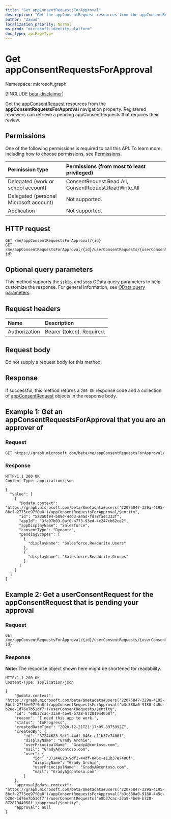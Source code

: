 ```yaml
---
title: "Get appConsentRequestsForApproval"
description: "Get the appConsentRequest resources from the appConsentRequestsForApproval navigation property."
author: "Zawad"
localization_priority: Normal
ms.prod: "microsoft-identity-platform"
doc_type: apiPageType
---
```


# Get appConsentRequestsForApproval
Namespace: microsoft.graph

[!INCLUDE [beta-disclaimer](../../includes/beta-disclaimer.md)]

Get the [appConsentRequest](../resources/appconsentrequest.md) resources from the **appConsentRequestsForApproval** navigation property. Registered reviewers can retrieve a pending appConsentRequests that requires their review. 

## Permissions
One of the following permissions is required to call this API. To learn more, including how to choose permissions, see [Permissions](/graph/permissions-reference).

|Permission type|Permissions (from most to least privileged)|
|:---|:---|
|Delegated (work or school account)|ConsentRequest.Read.All, ConsentRequest.ReadWrite.All |
|Delegated (personal Microsoft account)|Not supported. |
|Application|Not supported. |

## HTTP request

<!-- {
  "blockType": "ignored"
}
-->
``` http
GET /me/appConsentRequestsForApproval/{id}
GET /me/appConsentRequestsForApproval/{id}/userConsentRequests/{userConsentRequest-id}
```

## Optional query parameters
This method supports the `$skip`, and `$top` OData query parameters to help customize the response. For general information, see [OData query parameters](/graph/query-parameters).

## Request headers
|Name|Description|
|:---|:---|
|Authorization|Bearer {token}. Required.|

## Request body
Do not supply a request body for this method.

## Response

If successful, this method returns a `200 OK` response code and a collection of [appConsentRequest](../resources/appconsentrequest.md) objects in the response body.

## Example 1: Get an appConsentRequestsForApproval that you are an approver of

### Request
<!-- {
  "blockType": "request",
  "name": "list_appconsentrequest"
}
-->
``` http
GET https://graph.microsoft.com/beta/me/appConsentRequestsForApproval/
```


### Response
<!-- {
  "blockType": "response",
  "truncated": true,
  "@odata.type": "Collection(microsoft.graph.appConsentRequest)"
}
-->
``` http
HTTP/1.1 200 OK
Content-Type: application/json

{
  "value": [
    {
      "@odata.context": "https://graph.microsoft.com/beta/$metadata#users('22075847-329a-4195-8bcf-2775ee97f0a8')/appConsentRequestsForApproval/$entity",
      "id": "5a3a0f94-b89d-4cd3-a4ad-fd78faec333f",
      "appId": "3fa97b03-0af0-4773-93ed-4c247cb62ce2",
      "appDisplayName": "Salesforce",
      "consentType": "Dynamic",
      "pendingScopes": [
        {
          "displayName": "Salesforce.ReadWrite.Users"
        },
        {
          "displayName": "Salesforce.ReadWrite.Groups"
        }
      ]
    }
  ]
}
```

## Example 2: Get a userConsentRequest for the appConsentRequest that is pending your approval

### Request
<!-- {
  "blockType": "request",
  "name": "list_appconsentrequest_userconsentrequest"
}
-->
``` http
GET /me/appConsentRequestsForApproval/{id}/userConsentRequests/{userConsentRequest-id}
```


### Response
**Note:** The response object shown here might be shortened for readability.
<!-- {
  "blockType": "response",
  "truncated": true,
  "@odata.type": "Collection(microsoft.graph.appConsentRequest)"
}
-->
``` http
HTTP/1.1 200 OK
Content-Type: application/json

{
    "@odata.context": "https://graph.microsoft.com/beta/$metadata#users('22075847-329a-4195-8bcf-2775ee97f0a8')/appConsentRequestsForApproval('b3c380a0-9180-445c-b20e-1d76e7b51df7')/userConsentRequests/$entity",
    "id": "e8b37cac-33a9-4be9-b728-87281944058f",
    "reason": "I need this app to work.",
    "status": "InProgress",
    "createdDateTime": "2020-12-21T21:17:05.8975992Z",
    "createdBy": {
        "id": "37244623-9df1-44df-846c-e11b37e7400f",
        "displayName": "Grady Archie",
        "userPrincipalName": "GradyA@contoso.com",
        "mail": "GradyA@contoso.com",
        "user": {
            "id": "37244623-9df1-44df-846c-e11b37e7400f",
            "displayName": "Grady Archie",
            "userPrincipalName": "GradyA@contoso.com",
            "mail": "GradyA@contoso.com"
        }
    },
    "approval@odata.context": "https://graph.microsoft.com/beta/$metadata#users('22075847-329a-4195-8bcf-2775ee97f0a8')/appConsentRequestsForApproval('b3c380a0-9180-445c-b20e-1d76e7b51df7')/userConsentRequests('e8b37cac-33a9-4be9-b728-87281944058f')/approval/$entity",
    "approval": null
}
```
